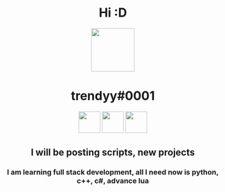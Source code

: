 
<h1 align = "center">
  Hi :D
</h1>
<p align = "center">
  <img src="https://64.media.tumblr.com/57ba1f42c870dc34a9ecd8b7b05d8e9d/3f8a4f2be2423b76-72/s500x750/e253c039881037c4354a00855537012f32510c74.png" width="100">
</p>
<h1 align = "center">trendyy#0001</h1>
<p align = "center">
  <img src="https://upload.wikimedia.org/wikipedia/commons/thumb/c/cf/Lua-Logo.svg/1200px-Lua-Logo.svg.png" width = "50"></img>
  <img src="https://upload.wikimedia.org/wikipedia/commons/thumb/6/61/HTML5_logo_and_wordmark.svg/512px-HTML5_logo_and_wordmark.svg.png" width = "50"></img>
  <img src="https://upload.wikimedia.org/wikipedia/commons/6/6a/JavaScript-logo.png" width = "50"></img>
</p>
<h2 align = "center">I will be posting scripts, new projects</h1>
<h3 align = "center">I am learning full stack development, all I need now is python, c++, c#, advance lua </h1>
